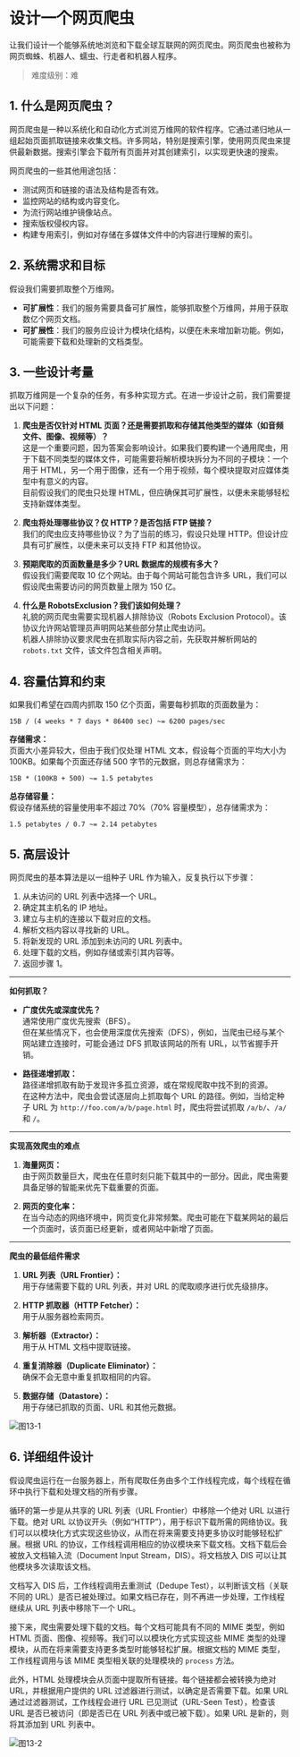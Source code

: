 # 设计一个网页爬虫  

让我们设计一个能够系统地浏览和下载全球互联网的网页爬虫。网页爬虫也被称为网页蜘蛛、机器人、蠕虫、行走者和机器人程序。  
> 难度级别：难

## 1. 什么是网页爬虫？

网页爬虫是一种以系统化和自动化方式浏览万维网的软件程序。它通过递归地从一组起始页面抓取链接来收集文档。许多网站，特别是搜索引擎，使用网页爬虫来提供最新数据。搜索引擎会下载所有页面并对其创建索引，以实现更快速的搜索。

网页爬虫的一些其他用途包括：
- 测试网页和链接的语法及结构是否有效。
- 监控网站的结构或内容变化。
- 为流行网站维护镜像站点。
- 搜索版权侵权内容。
- 构建专用索引，例如对存储在多媒体文件中的内容进行理解的索引。

## 2. 系统需求和目标

假设我们需要抓取整个万维网。

- **可扩展性**：我们的服务需要具备可扩展性，能够抓取整个万维网，并用于获取数亿个网页文档。
- **可扩展性**：我们的服务应设计为模块化结构，以便在未来增加新功能。例如，可能需要下载和处理新的文档类型。

## 3. 一些设计考量

抓取万维网是一个复杂的任务，有多种实现方式。在进一步设计之前，我们需要提出以下问题：

1. **爬虫是否仅针对 HTML 页面？还是需要抓取和存储其他类型的媒体（如音频文件、图像、视频等）？**  
   这是一个重要问题，因为答案会影响设计。如果我们要构建一个通用爬虫，用于下载不同类型的媒体文件，可能需要将解析模块拆分为不同的子模块：一个用于 HTML，另一个用于图像，还有一个用于视频，每个模块提取对应媒体类型中有意义的内容。  
   目前假设我们的爬虫只处理 HTML，但应确保其可扩展性，以便未来能够轻松支持新媒体类型。

2. **爬虫将处理哪些协议？仅 HTTP？是否包括 FTP 链接？**  
   我们的爬虫应支持哪些协议？为了当前的练习，假设只处理 HTTP。但设计应具有可扩展性，以便未来可以支持 FTP 和其他协议。

3. **预期爬取的页面数量是多少？URL 数据库的规模有多大？**  
   假设我们需要爬取 10 亿个网站。由于每个网站可能包含许多 URL，我们可以假设爬虫需要访问的网页数量上限为 150 亿。

4. **什么是 RobotsExclusion？我们该如何处理？**  
   礼貌的网页爬虫需要实现机器人排除协议（Robots Exclusion Protocol）。该协议允许网站管理员声明网站某些部分禁止爬虫访问。  
   机器人排除协议要求爬虫在抓取实际内容之前，先获取并解析网站的 `robots.txt` 文件，该文件包含相关声明。

## 4. 容量估算和约束

如果我们希望在四周内抓取 150 亿个页面，需要每秒抓取的页面数量为：  

```
15B / (4 weeks * 7 days * 86400 sec) ~= 6200 pages/sec
```

**存储需求：**  
页面大小差异较大，但由于我们仅处理 HTML 文本，假设每个页面的平均大小为 100KB。如果每个页面还存储 500 字节的元数据，则总存储需求为：  

```
15B * (100KB + 500) ~= 1.5 petabytes
```

**总存储容量：**  
假设存储系统的容量使用率不超过 70%（70% 容量模型），总存储需求为：  

```
1.5 petabytes / 0.7 ~= 2.14 petabytes
```

## 5. 高层设计

网页爬虫的基本算法是以一组种子 URL 作为输入，反复执行以下步骤：

1. 从未访问的 URL 列表中选择一个 URL。  
2. 确定其主机名的 IP 地址。  
3. 建立与主机的连接以下载对应的文档。  
4. 解析文档内容以寻找新的 URL。  
5. 将新发现的 URL 添加到未访问的 URL 列表中。  
6. 处理下载的文档，例如存储或索引其内容等。  
7. 返回步骤 1。

---

**如何抓取？**

- **广度优先或深度优先？**  
  通常使用广度优先搜索（BFS）。  
  但在某些情况下，也会使用深度优先搜索（DFS），例如，当爬虫已经与某个网站建立连接时，可能会通过 DFS 抓取该网站的所有 URL，以节省握手开销。

- **路径递增抓取：**  
  路径递增抓取有助于发现许多孤立资源，或在常规爬取中找不到的资源。  
  在这种方法中，爬虫会尝试逐层向上抓取每个 URL 的路径。例如，当给定种子 URL 为 `http://foo.com/a/b/page.html` 时，爬虫将尝试抓取 `/a/b/`、`/a/` 和 `/`。

---

**实现高效爬虫的难点**

1. **海量网页：**  
   由于网页数量巨大，爬虫在任意时刻只能下载其中的一部分。因此，爬虫需要具备足够的智能来优先下载重要的页面。

2. **网页的变化率：**  
   在当今动态的网络环境中，网页变化非常频繁。爬虫可能在下载某网站的最后一个页面时，该页面已经更新，或者网站中新增了页面。

---

**爬虫的最低组件需求**

1. **URL 列表（URL Frontier）：**  
   用于存储需要下载的 URL 列表，并对 URL 的爬取顺序进行优先级排序。

2. **HTTP 抓取器（HTTP Fetcher）：**  
   用于从服务器检索网页。

3. **解析器（Extractor）：**  
   用于从 HTML 文档中提取链接。

4. **重复消除器（Duplicate Eliminator）：**  
   确保不会无意中重复抓取相同的内容。

5. **数据存储（Datastore）：**  
   用于存储已抓取的页面、URL 和其他元数据。

![图13-1](/grokking/f13-1.png)

## 6. 详细组件设计

假设爬虫运行在一台服务器上，所有爬取任务由多个工作线程完成，每个线程在循环中执行下载和处理文档的所有步骤。

循环的第一步是从共享的 URL 列表（URL Frontier）中移除一个绝对 URL 以进行下载。绝对 URL 以协议开头（例如“HTTP”），用于标识下载所需的网络协议。我们可以以模块化方式实现这些协议，从而在将来需要支持更多协议时能够轻松扩展。根据 URL 的协议，工作线程调用相应的协议模块来下载文档。文档下载后会被放入文档输入流（Document Input Stream，DIS）。将文档放入 DIS 可以让其他模块多次读取该文档。

文档写入 DIS 后，工作线程调用去重测试（Dedupe Test），以判断该文档（关联不同的 URL）是否已被处理过。如果文档已存在，则不再进一步处理，工作线程继续从 URL 列表中移除下一个 URL。

接下来，爬虫需要处理下载的文档。每个文档可能具有不同的 MIME 类型，例如 HTML 页面、图像、视频等。我们可以以模块化方式实现这些 MIME 类型的处理模块，从而在将来需要支持更多类型时能够轻松扩展。根据文档的 MIME 类型，工作线程调用与该 MIME 类型相关联的处理模块的 `process` 方法。

此外，HTML 处理模块会从页面中提取所有链接。每个链接都会被转换为绝对 URL，并根据用户提供的 URL 过滤器进行测试，以确定是否需要下载。如果 URL 通过过滤器测试，工作线程会进行 URL 已见测试（URL-Seen Test），检查该 URL 是否已被访问（即是否已在 URL 列表中或已被下载）。如果 URL 是新的，则将其添加到 URL 列表中。

![图13-2](/grokking/f13-2.png)

